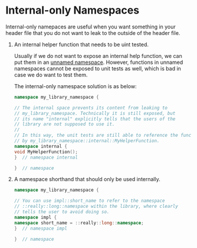# Internal-only Namespaces

Internal-only namepaces are useful when you want something in your
header file that you do not want to leak to the outside of the header
file. 

1.  An internal helper function that needs to be uint tested.

    Usually if we do not want to expose an internal help function, we
    can put them in an
    [unnamed namespace](http://en.cppreference.com/w/cpp/language/namespace#Unnamed_namespaces).
    However, functions in unnamed namespaces cannot be exposed to unit
    tests as well, which is bad in case we do want to test them.
    
    The internal-only namespace solution is as below:
    
    ```c++
    namespace my_library_namespace {
    
    // The internal space prevents its content from leaking to 
    // my_library_namespace. Technically it is still exposed, but
    // its name "internal" explicitly tells that the users of the 
    // library are not supposed to use it.
    //
    // In this way, the unit tests are still able to reference the function
    // by my_library_namespace::internal::MyHelperFunction.
    namespace internal {
    void MyHelperFunction();
    }  // namespace internal
    
    }  // namespace
    ```
2.  A namespace shorthand that should only be used internally.

    ```c++
    namespace my_library_namespace {
    
    // You can use impl::short_name to refer to the namespace
    // ::really::long::namespace within the library, where clearly
    // tells the user to avoid doing so.
    namespace impl {
    namespace short_name = ::really::long::namespace;
    }  // namespace impl
    
    }  // namespace
    ```
